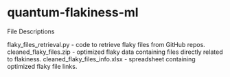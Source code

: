 # quantum-flakiness-ml
File Descriptions

flaky_files_retrieval.py - code to retrieve flaky files from GitHub repos.
cleaned_flaky_files.zip - optimized flaky data containing files directly related to flakiness.
cleaned_flaky_files_info.xlsx - spreadsheet containing optimized flaky file links.
